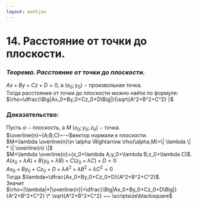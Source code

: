 ```yaml
---  
layout: mathjax  
---  
```

  
# 14. Расстояние от точки до плоскости.  
  
### *Теорема. Расстояние от точки до плоскости.*  
$Ax+By+Cz+D=0$, а $(x_0;y_0)~-~$произвольная точка.  
Тогда расстояние от точки до плоскости можно найти по формуле:  
$\rho=\dfrac{\Big|Ax_0+By_0+Cz_0+D\Big|}{\sqrt{A^2+B^2+C^2} }$  
  
### Доказательство:  
Пусть $\alpha~-~$плоскость, а $M~(x_0;y_0;z_0)~-~$точка.  
$\overline{n}~(A;B;C)~-~$вектор нормали к плоскости.  
$M+\lambda \overline{n}\in \alpha \Rightarrow \rho(\alpha,M)=\| \lambda \| * \| \overline{n} \|$  
$M+\lambda \overline{n}=(x_0+\lambda A;y_0+\lambda B;z_0+\lambda C)$.  
$A(x_0+\lambda A)+B(y_0+\lambda B)+C(z_0+\lambda C)+D=0$  
$Ax_0+By_0+Cz_0+D+\lambda A^2 + \lambda B^2 + \lambda C^2=0$  
Тогда $\lambda=\dfrac{Ax_0+By_0+Cz_0+D}{A^2+B^2+C^2}$.  
Значит $\rho=|\lambda|*|\overline{n}|=\dfrac{\Big|Ax_0+By_0+Cz_0+D\Big|}{A^2+B^2+C^2} \* \sqrt{A^2+B^2+C^2} ~~ \scriptsize\blacksquare$  
